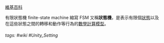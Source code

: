 [維基百科](https://zh.wikipedia.org/wiki/有限状态机)

有限狀態機 
finite-state machine 縮寫 FSM
又稱**狀態機**，是表示有限個[狀態](https://zh.wikipedia.org/wiki/%E7%8A%B6%E6%80%81 "狀態")以及在這些狀態之間的轉移和動作等行為的[數學計算模型](https://zh.wikipedia.org/wiki/%E8%AE%A1%E7%AE%97%E6%A8%A1%E5%9E%8B_(%E6%95%B0%E5%AD%A6) "計算模型 (數學)")。

###### tags: #wiki #Unity_Setting